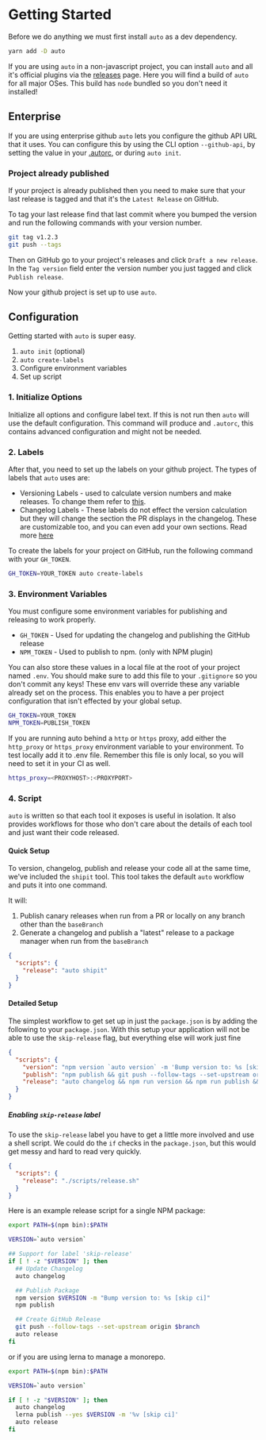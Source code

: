 # Getting Started

Before we do anything we must first install `auto` as a dev dependency.

```sh
yarn add -D auto
```

If you are using `auto` in a non-javascript project, you can install `auto` and all it's official plugins via the [releases](https://github.com/intuit/auto/releases) page. Here you will find a build of `auto` for all major OSes. This build has `node` bundled so you don't need it installed!

## Enterprise

If you are using enterprise github `auto` lets you configure the github API URL that it uses. You can configure this by using the CLI option `--github-api`, by setting the value in your [.autorc](./autorc.md#githubApi), or during `auto init`.

### Project already published

If your project is already published then you need to make sure that your last release is tagged and that it's the `Latest Release` on GitHub.

To tag your last release find that last commit where you bumped the version and run the following commands with your version number.

```sh
git tag v1.2.3
git push --tags
```

Then on GitHub go to your project's releases and click `Draft a new release`. In the `Tag version` field enter the version number you just tagged and click `Publish release`.

Now your github project is set up to use `auto`.

## Configuration

Getting started with `auto` is super easy.

1. `auto init` (optional)
2. `auto create-labels`
3. Configure environment variables
4. Set up script

### 1. Initialize Options

Initialize all options and configure label text. If this is not run then `auto` will use the default configuration. This command will produce and `.autorc`, this contains advanced configuration and might not be needed.

### 2. Labels

After that, you need to set up the labels on your github project. The types of labels that `auto` uses are:

- Versioning Labels - used to calculate version numbers and make releases. To change them refer to [this](./autorc.md#versioning-labels).
- Changelog Labels - These labels do not effect the version calculation but they will change the section the PR displays in the changelog. These are customizable too, and you can even add your own sections. Read more [here](./autorc.md#changelog-titles)

To create the labels for your project on GitHub, run the following command with your `GH_TOKEN`.

```sh
GH_TOKEN=YOUR_TOKEN auto create-labels
```

### 3. Environment Variables

You must configure some environment variables for publishing and releasing to work properly.

- `GH_TOKEN` - Used for updating the changelog and publishing the GitHub release
- `NPM_TOKEN` - Used to publish to npm. (only with NPM plugin)

You can also store these values in a local file at the root of your project named `.env`. You should make sure to add this file to your `.gitignore` so you don't commit any keys! These env vars will override these any variable already set on the process. This enables you to have a per project configuration that isn't effected by your global setup.

```bash
GH_TOKEN=YOUR_TOKEN
NPM_TOKEN=PUBLISH_TOKEN
```

If you are running auto behind a `http` or `https` proxy, add either the `http_proxy` or `https_proxy` environment variable to your environment. To test locally add it to .env file. Remember this file is only local, so you will need to set it in your CI as well.

```bash
https_proxy=<PROXYHOST>:<PROXYPORT>
```

### 4. Script

`auto` is written so that each tool it exposes is useful in isolation. It also provides workflows for those who don't care about the details of each tool and just want their code released.

#### Quick Setup

To version, changelog, publish and release your code all at the same time, we've included the `shipit` tool. This tool takes the default `auto` workflow and puts it into one command.

It will:

1. Publish canary releases when run from a PR or locally on any branch other than the `baseBranch`
2. Generate a changelog and publish a "latest" release to a package manager when run from the `baseBranch`

```json
{
  "scripts": {
    "release": "auto shipit"
  }
}
```

#### Detailed Setup

The simplest workflow to get set up in just the `package.json` is by adding the following to your `package.json`. With this setup your application will not be able to use the `skip-release` flag, but everything else will work just fine

```json
{
  "scripts": {
    "version": "npm version `auto version` -m 'Bump version to: %s [skip ci]'",
    "publish": "npm publish && git push --follow-tags --set-upstream origin $branch",
    "release": "auto changelog && npm run version && npm run publish && auto release"
  }
}
```

##### Enabling `skip-release` label

To use the `skip-release` label you have to get a little more involved and use a shell script. We could do the `if` checks in the `package.json`, but this would get messy and hard to read very quickly.

```json
{
  "scripts": {
    "release": "./scripts/release.sh"
  }
}
```

Here is an example release script for a single NPM package:

```sh
export PATH=$(npm bin):$PATH

VERSION=`auto version`

## Support for label 'skip-release'
if [ ! -z "$VERSION" ]; then
  ## Update Changelog
  auto changelog

  ## Publish Package
  npm version $VERSION -m "Bump version to: %s [skip ci]"
  npm publish

  ## Create GitHub Release
  git push --follow-tags --set-upstream origin $branch
  auto release
fi
```

or if you are using lerna to manage a monorepo.

```sh
export PATH=$(npm bin):$PATH

VERSION=`auto version`

if [ ! -z "$VERSION" ]; then
  auto changelog
  lerna publish --yes $VERSION -m '%v [skip ci]'
  auto release
fi
```
